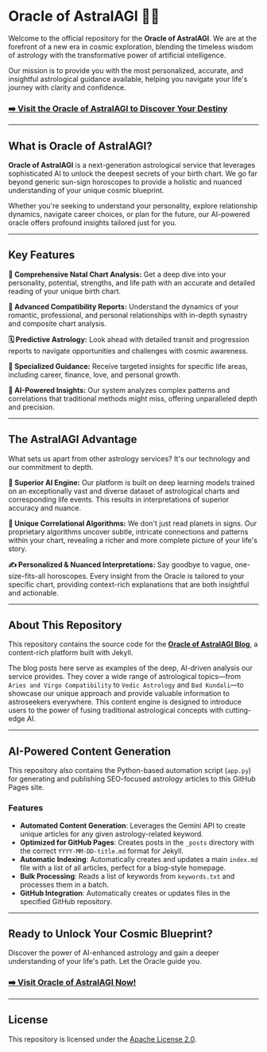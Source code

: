 # Oracle of AstralAGI 🔮✨

Welcome to the official repository for the **Oracle of AstralAGI**. We are at the forefront of a new era in cosmic exploration, blending the timeless wisdom of astrology with the transformative power of artificial intelligence.

Our mission is to provide you with the most personalized, accurate, and insightful astrological guidance available, helping you navigate your life's journey with clarity and confidence.

### **[➡️ Visit the Oracle of AstralAGI to Discover Your Destiny](https://oracle.astralagi.com)**

---

## What is Oracle of AstralAGI?

**Oracle of AstralAGI** is a next-generation astrological service that leverages sophisticated AI to unlock the deepest secrets of your birth chart. We go far beyond generic sun-sign horoscopes to provide a holistic and nuanced understanding of your unique cosmic blueprint.

Whether you're seeking to understand your personality, explore relationship dynamics, navigate career choices, or plan for the future, our AI-powered oracle offers profound insights tailored just for you.

---

## Key Features

**🌌 Comprehensive Natal Chart Analysis:** Get a deep dive into your personality, potential, strengths, and life path with an accurate and detailed reading of your unique birth chart.

**💞 Advanced Compatibility Reports:** Understand the dynamics of your romantic, professional, and personal relationships with in-depth synastry and composite chart analysis.

**🗓️ Predictive Astrology:** Look ahead with detailed transit and progression reports to navigate opportunities and challenges with cosmic awareness.

**💼 Specialized Guidance:** Receive targeted insights for specific life areas, including career, finance, love, and personal growth.

**🧠 AI-Powered Insights:** Our system analyzes complex patterns and correlations that traditional methods might miss, offering unparalleled depth and precision.

---

## The AstralAGI Advantage

What sets us apart from other astrology services? It's our technology and our commitment to depth.

**🤖 Superior AI Engine:** Our platform is built on deep learning models trained on an exceptionally vast and diverse dataset of astrological charts and corresponding life events. This results in interpretations of superior accuracy and nuance.

**💫 Unique Correlational Algorithms:** We don't just read planets in signs. Our proprietary algorithms uncover subtle, intricate connections and patterns within your chart, revealing a richer and more complete picture of your life's story.

**✍️ Personalized & Nuanced Interpretations:** Say goodbye to vague, one-size-fits-all horoscopes. Every insight from the Oracle is tailored to your specific chart, providing context-rich explanations that are both insightful and actionable.

---

## About This Repository

This repository contains the source code for the **[Oracle of AstralAGI Blog](https://oracle.astralagi.com)**, a content-rich platform built with Jekyll.

The blog posts here serve as examples of the deep, AI-driven analysis our service provides. They cover a wide range of astrological topics—from `Aries and Virgo Compatibility` to `Vedic Astrology` and `Bad Kundali`—to showcase our unique approach and provide valuable information to astroseekers everywhere. This content engine is designed to introduce users to the power of fusing traditional astrological concepts with cutting-edge AI.

---

## AI-Powered Content Generation

This repository also contains the Python-based automation script (`app.py`) for generating and publishing SEO-focused astrology articles to this GitHub Pages site.

### Features

-   **Automated Content Generation**: Leverages the Gemini API to create unique articles for any given astrology-related keyword.
-   **Optimized for GitHub Pages**: Creates posts in the `_posts` directory with the correct `YYYY-MM-DD-title.md` format for Jekyll.
-   **Automatic Indexing**: Automatically creates and updates a main `index.md` file with a list of all articles, perfect for a blog-style homepage.
-   **Bulk Processing**: Reads a list of keywords from `keywords.txt` and processes them in a batch.
-   **GitHub Integration**: Automatically creates or updates files in the specified GitHub repository.

---

## Ready to Unlock Your Cosmic Blueprint?

Discover the power of AI-enhanced astrology and gain a deeper understanding of your life's path. Let the Oracle guide you.

### **[➡️ Visit Oracle of AstralAGI Now!](https://oracle.astralagi.com)**

---

## License

This repository is licensed under the [Apache License 2.0](LICENSE).
